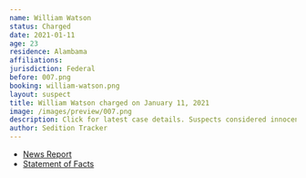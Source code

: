 ```yaml
---
name: William Watson
status: Charged
date: 2021-01-11
age: 23
residence: Alambama
affiliations:
jurisdiction: Federal
before: 007.png
booking: william-watson.png
layout: suspect
title: William Watson charged on January 11, 2021
image: /images/preview/007.png
description: Click for latest case details. Suspects considered innocent until proven guilty.
author: Sedition Tracker
---
```


- [News Report](https://www.wate.com/news/auburn-man-in-federal-custody-following-u-s-capitol-riot/)
- [Statement of Facts](https://extremism.gwu.edu/sites/g/files/zaxdzs2191/f/William%20Wright%20Watson%20Affidavit%20in%20Support%20of%20Criminal%20Complaint.pdf)
